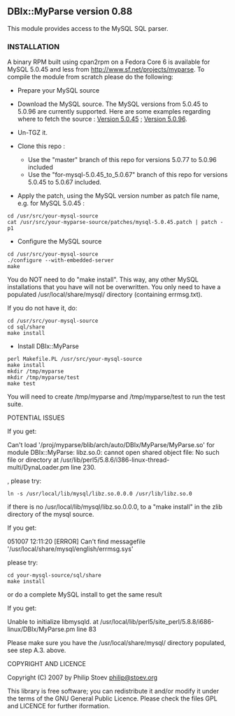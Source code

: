 ## DBIx::MyParse version 0.88

This module provides access to the MySQL SQL parser.

### INSTALLATION

A binary RPM built using cpan2rpm on a Fedora Core 6 is available for MySQL 5.0.45 and less from http://www.sf.net/projects/myparse. To compile
the module from scratch please do the following:

* Prepare your MySQL source

 * Download the MySQL source. The MySQL versions from 5.0.45 to 5.0.96 are currently supported. Here are some examples regarding where to fetch the source : [Version 5.0.45](http://downloads.mysql.com/archives/mysql-5.0/mysql-5.0.45.tar.gz) ; [Version 5.0.96](http://downloads.mysql.com/archives/mysql-5.0/mysql-5.0.96.tar.gz).
	
 * Un-TGZ it.

 * Clone this repo :
   	* Use the "master" branch of this repo for versions 5.0.77 to 5.0.96 included
   	* Use the "for-mysql-5.0.45_to_5.0.67" branch of this repo for versions 5.0.45 to 5.0.67 included.

 * Apply the patch, using the MySQL version number as patch file name, e.g. for MySQL 5.0.45 :

```
cd /usr/src/your-mysql-source
cat /usr/src/your-myparse-source/patches/mysql-5.0.45.patch | patch -p1
```

 * Configure the MySQL source

```
cd /usr/src/your-mysql-source
./configure --with-embedded-server
make
```

You do NOT need to do "make install". This way, any other MySQL installations that you have will
not be overwritten. You only need to have a populated /usr/local/share/mysql/ directory (containing errmsg.txt).

If you do not have it, do:

```
cd /usr/src/your-mysql-source
cd sql/share
make install
```

* Install DBIx::MyParse

```
perl Makefile.PL /usr/src/your-mysql-source
make install
mkdir /tmp/myparse
mkdir /tmp/myparse/test
make test
```

You will need to create /tmp/myparse and /tmp/myparse/test to run the test suite.

POTENTIAL ISSUES

If you get:

Can't load '/proj/myparse/blib/arch/auto/DBIx/MyParse/MyParse.so'
for module DBIx::MyParse: libz.so.0: cannot open shared object file:
No such file or directory at /usr/lib/perl5/5.8.6/i386-linux-thread-multi/DynaLoader.pm line 230.

, please try:

```
ln -s /usr/local/lib/mysql/libz.so.0.0.0 /usr/lib/libz.so.0
```

if there is no /usr/local/lib/mysql/libz.so.0.0.0, to a "make install" in the zlib directory
of the mysql source.

If you get:

051007 12:11:20 [ERROR] Can't find messagefile '/usr/local/share/mysql/english/errmsg.sys'

please try:

```
cd your-mysql-source/sql/share
make install
```

or do a complete MySQL install to get the same result

If you get:

Unable to initialize libmysqld. at /usr/local/lib/perl5/site_perl/5.8.8/i686-linux/DBIx/MyParse.pm line 83

Please make sure you have the /usr/local/share/mysql/ directory populated, see step A.3. above.

COPYRIGHT AND LICENCE

Copyright (C) 2007 by Philip Stoev <philip@stoev.org>

This library is free software; you can redistribute it and/or modify
it under the terms of the GNU General Public Licence. Please check the 
files GPL and LICENCE for further iformation.
